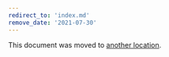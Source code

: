 ```yaml
---
redirect_to: 'index.md'
remove_date: '2021-07-30'
---
```


This document was moved to [another location](index.md).

<!-- This redirect file can be deleted after <2021-07-30>. -->
<!-- Before deletion, see: https://docs.gitlab.com/ee/development/documentation/#move-or-rename-a-page -->
